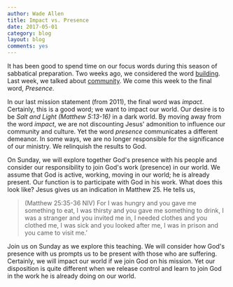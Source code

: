 ```yaml
---
author: Wade Allen
title: Impact vs. Presence
date: 2017-05-01
category: blog
layout: blog
comments: yes
---
```


It has been good to spend time on our focus words during this season of sabbatical preparation. Two weeks ago, we considered the word [building](http://fbcmuncie.org/video/2017/04/23/building). Last week, we talked about [community](http://fbcmuncie.org/video/2017/04/30/community). We come this week to the final word, *Presence*. 

In our last mission statement (from 2011), the final word was *impact*. Certainly, this is a good word; we want to impact our world. Our desire is to be *Salt and Light (Matthew 5:13-16)* in a dark world. By moving away from the word *impact*, we are not discounting Jesus' admonition to influence our community and culture. Yet the word *presence* communicates a different demeanor. In some ways, we are no longer responsible for the significance of our ministry. We relinquish the results to God.

On Sunday, we will explore together God's presence with his people and consider our responsibility to join God's work (presence) in our world. We assume that God is active, working, moving in our world; he is already present. Our function is to participate with God in his work. What does this look like? Jesus gives us an indication in Matthew 25. He tells us,

>(Matthew 25:35-36 NIV) For I was hungry and you gave me something to eat, I was thirsty and you gave me something to drink, I was a stranger and you invited me in, I needed clothes and you clothed me, I was sick and you looked after me, I was in prison and you came to visit me.’

Join us on Sunday as we explore this teaching. We will consider how God's presence with us prompts us to be present with those who are suffering. Certainly, we will impact our world if we join God on his mission. Yet our disposition is quite different when we release control and learn to join God in the work he is already doing on our world.



